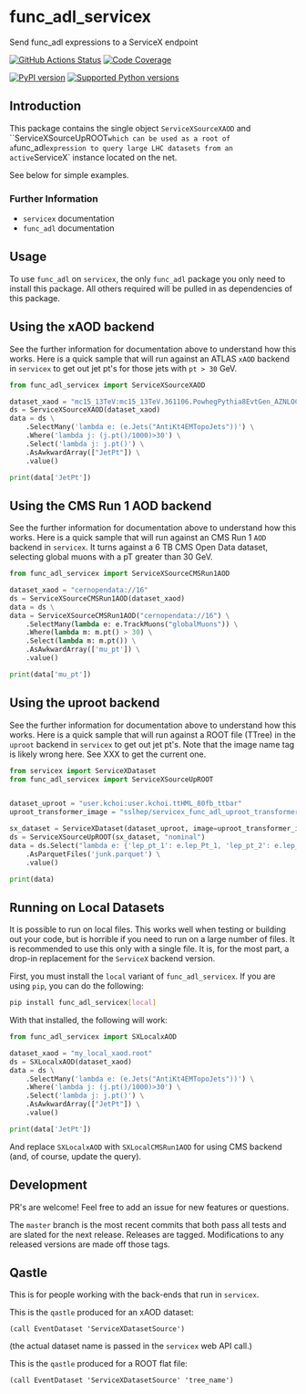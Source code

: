 # func_adl_servicex

Send func_adl expressions to a ServiceX endpoint

[![GitHub Actions Status](https://github.com/iris-hep/func_adl_servicex/workflows/CI/CD/badge.svg)](https://github.com/iris-hep/func_adl_servicex/actions)
[![Code Coverage](https://codecov.io/gh/iris-hep/func_adl_servicex/graph/badge.svg)](https://codecov.io/gh/iris-hep/func_adl_servicex)

[![PyPI version](https://badge.fury.io/py/func-adl-servicex.svg)](https://badge.fury.io/py/func-adl-servicex)
[![Supported Python versions](https://img.shields.io/pypi/pyversions/func-adl-servicex.svg)](https://pypi.org/project/func-adl-servicex/)

## Introduction

This package contains the single object `ServiceXSourceXAOD` and ``ServiceXSourceUpROOT` which can be used as a root of a `func_adl` expression to query large LHC datasets from an active `ServiceX` instance located on the net.

See below for simple examples.

### Further Information

- `servicex` documentation
- `func_adl` documentation

## Usage

To use `func_adl` on `servicex`, the only `func_adl` package you only need to install this package. All others required will be pulled in as dependencies of this package.

## Using the xAOD backend

See the further information for documentation above to understand how this works. Here is a quick sample that will run against an ATLAS `xAOD` backend in `servicex` to get out jet pt's for those jets with `pt > 30` GeV.

```python
from func_adl_servicex import ServiceXSourceXAOD

dataset_xaod = "mc15_13TeV:mc15_13TeV.361106.PowhegPythia8EvtGen_AZNLOCTEQ6L1_Zee.merge.DAOD_STDM3.e3601_s2576_s2132_r6630_r6264_p2363_tid05630052_00"
ds = ServiceXSourceXAOD(dataset_xaod)
data = ds \
    .SelectMany('lambda e: (e.Jets("AntiKt4EMTopoJets"))') \
    .Where('lambda j: (j.pt()/1000)>30') \
    .Select('lambda j: j.pt()') \
    .AsAwkwardArray(["JetPt"]) \
    .value()

print(data['JetPt'])
```

## Using the CMS Run 1 AOD backend

See the further information for documentation above to understand how this works. Here is a quick sample that will run against an CMS Run 1 `AOD` backend in `servicex`. It turns against a 6 TB CMS Open Data dataset, selecting global muons with a pT greater than 30 GeV.

```python
from func_adl_servicex import ServiceXSourceCMSRun1AOD

dataset_xaod = "cernopendata://16"
ds = ServiceXSourceCMSRun1AOD(dataset_xaod)
data = ds \
data = ServiceXSourceCMSRun1AOD("cernopendata://16") \
    .SelectMany(lambda e: e.TrackMuons("globalMuons")) \
    .Where(lambda m: m.pt() > 30) \
    .Select(lambda m: m.pt()) \
    .AsAwkwardArray(['mu_pt']) \
    .value()

print(data['mu_pt'])
```

## Using the uproot backend

See the further information for documentation above to understand how this works. Here is a quick sample that will run against a ROOT file (TTree) in the `uproot` backend in `servicex` to get out jet pt's. Note that the image name tag is likely wrong here. See XXX to get the current one.

```python
from servicex import ServiceXDataset
from func_adl_servicex import ServiceXSourceUpROOT


dataset_uproot = "user.kchoi:user.kchoi.ttHML_80fb_ttbar"
uproot_transformer_image = "sslhep/servicex_func_adl_uproot_transformer:issue6"

sx_dataset = ServiceXDataset(dataset_uproot, image=uproot_transformer_image)
ds = ServiceXSourceUpROOT(sx_dataset, "nominal")
data = ds.Select("lambda e: {'lep_pt_1': e.lep_Pt_1, 'lep_pt_2': e.lep_Pt_2}") \
    .AsParquetFiles('junk.parquet') \
    .value()

print(data)
```

## Running on Local Datasets

It is possible to run on local files. This works well when testing or building out your code, but is horrible if you need to run on a large number of files. It is recommended to use this only with a single file. It is, for the most part, a drop-in replacement for the `ServiceX` backend version.

First, you must install the `local` variant of `func_adl_servicex`. If you are using `pip`, you can do the following:

```bash
pip install func_adl_servicex[local]
```

With that installed, the following will work:

```python
from func_adl_servicex import SXLocalxAOD

dataset_xaod = "my_local_xaod.root"
ds = SXLocalxAOD(dataset_xaod)
data = ds \
    .SelectMany('lambda e: (e.Jets("AntiKt4EMTopoJets"))') \
    .Where('lambda j: (j.pt()/1000)>30') \
    .Select('lambda j: j.pt()') \
    .AsAwkwardArray(["JetPt"]) \
    .value()

print(data['JetPt'])
```

And replace `SXLocalxAOD` with `SXLocalCMSRun1AOD` for using CMS backend (and, of course, update the query).

## Development

PR's are welcome! Feel free to add an issue for new features or questions.

The `master` branch is the most recent commits that both pass all tests and are slated for the next release. Releases are tagged. Modifications to any released versions are made off those tags.

## Qastle

This is for people working with the back-ends that run in `servicex`.

This is the `qastle` produced for an xAOD dataset:

```text
(call EventDataset 'ServiceXDatasetSource')
```

(the actual dataset name is passed in the `servicex` web API call.)

This is the `qastle` produced for a ROOT flat file:

```text
(call EventDataset 'ServiceXDatasetSource' 'tree_name')
```
